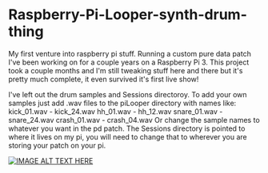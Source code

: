 # Raspberry-Pi-Looper-synth-drum-thing
My first venture into raspberry pi stuff. Running a custom pure data patch I've been working on for a couple years on a Raspberry Pi 3. This project took a couple months and I'm still tweaking stuff here and there but it's pretty much complete, it even survived it's first live show!

I've left out the drum samples and Sessions directoroy. To add your own samples just add .wav files to the piLooper directory with names like:
kick_01.wav - kick_24.wav
hh_01.wav - hh_12.wav
snare_01.wav - snare_24.wav
crash_01.wav - crash_04.wav
Or change the sample names to whatever you want in the pd patch. 
The Sessions directory is pointed to where it lives on my pi, you will need to change that to wherever you are storing your patch on your pi.

[![IMAGE ALT TEXT HERE](https://i.ytimg.com/vi/_nBK8sAl9nw/0.jpg)](http://www.youtube.com/watch?v=_nBK8sAl9nw)
